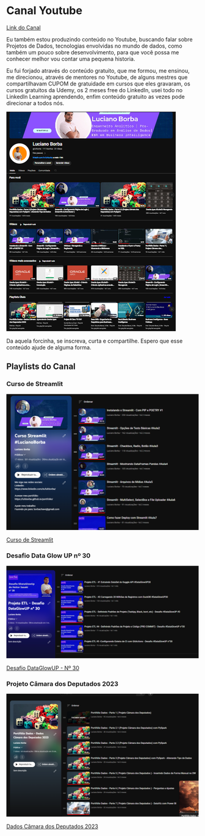# Canal Youtube

[Link do Canal](https://www.youtube.com/@luhborba)

Eu também estou produzindo conteúdo no Youtube, buscando falar sobre Projetos de Dados, tecnologias envolvidas no mundo de dados, como também um pouco sobre desenvolvimento, para que você possa me conhecer melhor vou contar uma pequena historia.

Eu fui forjado através do conteúdo gratuito, que me formou, me ensinou, me direcionou, através de mentores no Youtube, de alguns mestres que compartilhavam CUPOM de gratuidade em cursos que eles gravaram, os cursos gratuitos da Udemy, os 2 meses free do LinkedIn, usei todo no LinkedIn Learning aprendendo, enfim conteúdo gratuito as vezes pode direcionar a todos nós.

![Imagem Youtube](../assets/img/youtube.png)

Da aquela forcinha, se inscreva, curta e compartilhe. Espero que esse conteúdo ajude de alguma forma.


## Playlists do Canal

### Curso de Streamlit

![Playlist Streamlit](../assets/img/playlist-Streamlit.png)

[Curso de Streamlit](https://www.youtube.com/playlist?list=PL8rfA4a53x0Q3rnBuWkvYIQvGTj_iZHpb)

### Desafio Data Glow UP nº 30

![Playlist DataGlowUP nº 30](../assets/img/playlist-dataglowup.png)

[Desafio DataGlowUP - Nº 30](https://www.youtube.com/playlist?list=PL8rfA4a53x0Q1FYbZr1VmduivvQceEvnl)

### Projeto Câmara dos Deputados 2023

![Playlist Câmara dos Deputados](../assets/img/playlist-CamaraDeputados.png)

[Dados Câmara dos Deputados 2023](https://www.youtube.com/playlist?list=PL8rfA4a53x0RuhfvfZcW5KtOSOEE0HKUA)
